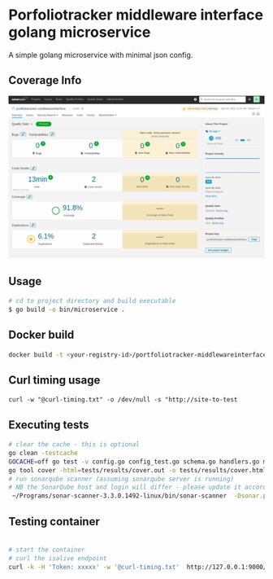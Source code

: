 # Porfoliotracker middleware interface golang microservice

A simple golang microservice with minimal json config.

## Coverage Info

![SonarQube](img/middlewareinterface-coverage.png) 

## Usage 

```bash
# cd to project directory and build executable
$ go build -o bin/microservice .

```

## Docker build

```bash
docker build -t <your-registry-id>/portfoliotracker-middlewareinterface:1.11.0 .

```

## Curl timing usage
```
curl -w "@curl-timing.txt" -o /dev/null -s "http://site-to-test

```

## Executing tests
```bash
# clear the cache - this is optional
go clean -testcache
GOCACHE=off go test -v config.go config_test.go schema.go handlers.go middleware.go middleware_test.go handlers_test.go -coverprofile tests/results/cover.out
go tool cover -html=tests/results/cover.out -o tests/results/cover.html
# run sonarqube scanner (assuming sonarqube server is running)
# NB the SonarQube host and login will differ - please update it accordingly 
 ~/Programs/sonar-scanner-3.3.0.1492-linux/bin/sonar-scanner  -Dsonar.projectKey=portfoliotracker-middlewareinterface  -Dsonar.sources=.   -Dsonar.host.url=http://localhost:9009   -Dsonar.login=3b172e408d048820bc6a633b1c3f0097523e89f4 -Dsonar.go.coverage.reportPaths=tests/results/cover.out -Dsonar.exclusions=vendor/**,*_test.go,main.go,connectors.go,tests/**

```
## Testing container 
```bash

# start the container
# curl the isalive endpoint
curl -k -H 'Token: xxxxx' -w '@curl-timing.txt'  http://127.0.0.1:9000/api/v1/sys/info/isalive

```
